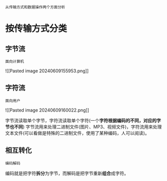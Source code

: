 	从传输方式和数据操作两个方面分析

# 按传输方式分类

## 字节流
	面向计算机


![[Pasted image 20240609155953.png]]
## 字符流
	面向用户

![[Pasted image 20240609160022.png]]


字节流读取单个字节，字符流读取单个字符(一个**字符根据编码的不同，对应的字节也不同**)
字节流用来处理二进制文件(图片、MP3、视频文件)，字符流用来处理文本文件(可以看做是特殊的二进制文件，使用了某种编码，人可以阅读)。

## 相互转化
	编码解码

编码就是把字符**拆分**为字节，而解码是把字节重新**组合**成字符。


